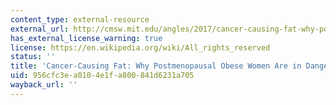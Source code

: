 ```yaml
---
content_type: external-resource
external_url: http://cmsw.mit.edu/angles/2017/cancer-causing-fat-why-postmenopausal-obese-women-are-in-danger/
has_external_license_warning: true
license: https://en.wikipedia.org/wiki/All_rights_reserved
status: ''
title: 'Cancer-Causing Fat: Why Postmenopausal Obese Women Are in Danger'
uid: 956cfc3e-a010-4e1f-a800-841d6231a705
wayback_url: ''
---
```

